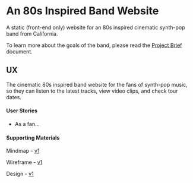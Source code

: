 # An 80s Inspired Band Website

A static (front-end only) website for an 80s inspired cinematic synth-pop band from California.

To learn more about the goals of the band, please read the [Project Brief](ux/Project_Brief.md) document.

## UX

The cinematic 80s inspired band website for the fans of synth-pop music, so they can listen to the latest tracks, view video clips, and check tour dates.

#### User Stories

- As a fan...

#### Supporting Materials

Mindmap - [ v1](ux/#)

Wireframe - [v1](ux/#)

Design - [v1](ux/#)
